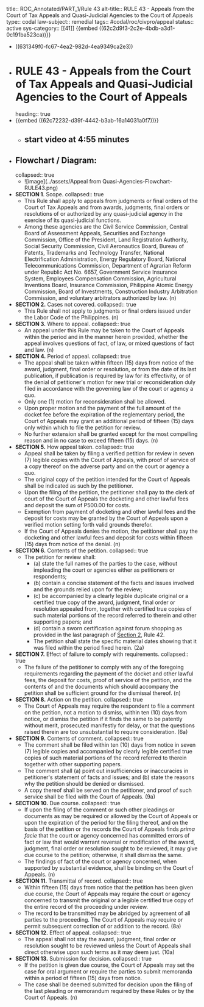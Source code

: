 title:: ROC_Annotated/PART_1/Rule 43
alt-title:: RULE 43 - Appeals from the Court of Tax Appeals and Quasi-Judicial Agencies to the Court of Appeals
type:: codal
law-subject:: remedial
tags:: #codal/roc/civpro/appeal
status:: active
sys-category:: [[41]]
{{embed ((62c2d9f3-2c2e-4bdb-a3d1-0c191ba523ca))}}

- ((631349f0-fc67-4ea2-982d-4ea9349ca2e3))
- # RULE 43 - Appeals from the Court of Tax Appeals and Quasi-Judicial Agencies to the Court of Appeals
  heading:: true
- {{embed ((62c72232-d39f-4442-b3ab-16a14031a0f7))}}
	- ## start video at 4:55 minutes
- ## Flowchart / Diagram:
  collapsed:: true
	- ![image](../assets/Appeal from Quasi-Agencies-Flowchart-RULE43.png)
- **SECTION 1**. Scope.
  collapsed:: true
	- This Rule shall apply to appeals from judgments or final orders of the Court of Tax Appeals and from awards, judgments, final orders or resolutions of or authorized by any quasi-judicial agency in the exercise of its quasi-judicial functions.
	- Among these agencies are the Civil Service Commission, Central Board of Assessment Appeals, Securities and Exchange Commission, Office of the President, Land Registration Authority, Social Security Commission, Civil Aeronautics Board, Bureau of Patents, Trademarks and Technology Transfer, National Electrification Administration, Energy Regulatory Board, National Telecommunications Commission, Department of Agrarian Reform under Republic Act No. 6657, Government Service Insurance System, Employees Compensation Commission, Agricultural Inventions Board, Insurance Commission, Philippine Atomic Energy Commission, Board of Investments, Construction Industry Arbitration Commission, and voluntary arbitrators authorized by law. (n)
- **SECTION 2.** Cases not covered.
  collapsed:: true
	- This Rule shall not apply to judgments or final orders issued under the Labor Code of the Philippines. (n)
- **SECTION 3.** Where to appeal.
  collapsed:: true
	- An appeal under this Rule may be taken to the Court of Appeals within the period and in the manner herein provided, whether the appeal involves questions of fact, of law, or mixed questions of fact and law. (n)
- **SECTION 4.** Period of appeal.
  collapsed:: true
	- The appeal shall be taken within fifteen (15) days from notice of the award, judgment, final order or resolution, or from the date of its last publication, if publication is required by law for its effectivity, or of the denial of petitioner's motion for new trial or reconsideration duly filed in accordance with the governing law of the court or agency a quo.
	- Only one (1) motion for reconsideration shall be allowed.
	- Upon proper motion and the payment of the full amount of the docket fee before the expiration of the reglementary period, the Court of Appeals may grant an additional period of fifteen (15) days only within which to file the petition for review.
	- No further extension shall be granted except for the most compelling reason and in no case to exceed fifteen (15) days. (n)
- **SECTION 5.** How appeal taken.
  collapsed:: true
	- Appeal shall be taken by filing a verified petition for review in seven (7) legible copies with the Court of Appeals, with proof of service of a copy thereof on the adverse party and on the court or agency a quo.
	- The original copy of the petition intended for the Court of Appeals shall be indicated as such by the petitioner.
	- Upon the filing of the petition, the petitioner shall pay to the clerk of court of the Court of Appeals the docketing and other lawful fees and deposit the sum of P500.00 for costs.
	- Exemption from payment of docketing and other lawful fees and the deposit for costs may be granted by the Court of Appeals upon a verified motion setting forth valid grounds therefor.
	- If the Court of Appeals denies the motion, the petitioner shall pay the docketing and other lawful fees and deposit for costs within fifteen (15) days from notice of the denial. (n)
- **SECTION 6.** Contents of the petition.
  collapsed:: true
	- The petition for review shall:
		- (a) state the full names of the parties to the case, without impleading the court or agencies either as petitioners or respondents;
		- (b) contain a concise statement of the facts and issues involved and the grounds relied upon for the review;
		- (c) be accompanied by a clearly legible duplicate original or a certified true copy of the award, judgment, final order or resolution appealed from, together with certified true copies of such material portions of the record referred to therein and other supporting papers; and
		- (d) contain a sworn certification against forum shopping as provided in the last paragraph of [Section 2](((c7f63adc-a291-404c-90c1-37b7d96a1e7c))), Rule 42.
		- The petition shall state the specific material dates showing that it was filed within the period fixed herein. (2a)
- **SECTION 7.** Effect of failure to comply with requirements.
  collapsed:: true
	- The failure of the petitioner to comply with any of the foregoing requirements regarding the payment of the docket and other lawful fees, the deposit for costs, proof of service of the petition, and the contents of and the documents which should accompany the petition shall be sufficient ground for the dismissal thereof. (n)
- **SECTION 8.** Action on the petition.
  collapsed:: true
	- The Court of Appeals may require the respondent to file a comment on the petition, not a motion to dismiss, within ten (10) days from notice, or dismiss the petition if it finds the same to be patently without merit, prosecuted manifestly for delay, or that the questions raised therein are too unsubstantial to require consideration. (6a)
- **SECTION 9.** Contents of comment.
  collapsed:: true
	- The comment shall be filed within ten (10) days from notice in seven (7) legible copies and accompanied by clearly legible certified true copies of such material portions of the record referred to therein together with other supporting papers.
	- The comment shall (a) point out insufficiencies or inaccuracies in petitioner's statement of facts and issues; and (b) state the reasons why the petition should be denied or dismissed.
	- A copy thereof shall be served on the petitioner, and proof of such service shall be filed with the Court of Appeals. (9a)
- **SECTION 10.** Due course.
  collapsed:: true
	- If upon the filing of the comment or such other pleadings or documents as may be required or allowed by the Court of Appeals or upon the expiration of the period for the filing thereof, and on the basis of the petition or the records the Court of Appeals finds *prima facie* that the court or agency concerned has committed errors of fact or law that would warrant reversal or modification of the award, judgment, final order or resolution sought to be reviewed, it may give due course to the petition; otherwise, it shall dismiss the same.
	- The findings of fact of the court or agency concerned, when supported by substantial evidence, shall be binding on the Court of Appeals. (n)
- **SECTION 11.** Transmittal of record.
  collapsed:: true
	- Within fifteen (15) days from notice that the petition has been given due course, the Court of Appeals may require the court or agency concerned to transmit the original or a legible certified true copy of the entire record of the proceeding under review.
	- The record to be transmitted may be abridged by agreement of all parties to the proceeding. The Court of Appeals may require or permit subsequent correction of or addition to the record. (8a)
- **SECTION 12.** Effect of appeal.
  collapsed:: true
	- The appeal shall not stay the award, judgment, final order or resolution sought to be reviewed unless the Court of Appeals shall direct otherwise upon such terms as it may deem just. (10a)
- **SECTION 13.** Submission for decision.
  collapsed:: true
	- If the petition is given due course, the Court of Appeals may set the case for oral argument or require the parties to submit memoranda within a period of fifteen (15) days from notice.
	- The case shall be deemed submitted for decision upon the filing of the last pleading or memorandum required by these Rules or by the Court of Appeals. (n)
